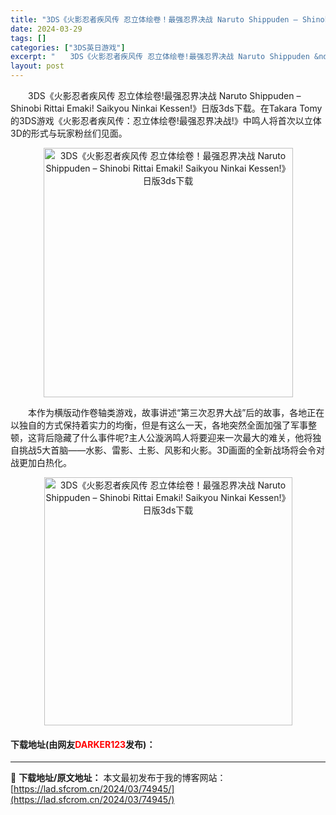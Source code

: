 ```yaml
---
title: "3DS《火影忍者疾风传 忍立体绘卷！最强忍界决战 Naruto Shippuden – Shinobi Rittai Emaki! Saikyou Ninkai Kessen!》日版3ds下载"
date: 2024-03-29
tags: []
categories: ["3DS英日游戏"]
excerpt: "　　3DS《火影忍者疾风传 忍立体绘卷!最强忍界决战 Naruto Shippuden &ndash; Shinobi Rittai Emaki! Saikyou Ninkai Kessen!》日版3ds下载。在Takara Tomy的3DS游戏《火影忍者疾风传：忍立体绘卷!最强忍界决战!》中鸣人将&hellip;"
layout: post
---
```


 <p>　　3DS《火影忍者疾风传 忍立体绘卷!最强忍界决战 Naruto Shippuden &ndash; Shinobi Rittai Emaki! Saikyou Ninkai Kessen!》日版3ds下载。在Takara Tomy的3DS游戏《火影忍者疾风传：忍立体绘卷!最强忍界决战!》中鸣人将首次以立体3D的形式与玩家粉丝们见面。</p> <p align="center"><img align="" border="0" src="https://lad.sfcrom.cn/wp-content/uploads/2024/03/20240329_660625b678036.png" width="399" alt="3DS《火影忍者疾风传 忍立体绘卷！最强忍界决战 Naruto Shippuden – Shinobi Rittai Emaki! Saikyou Ninkai Kessen!》日版3ds下载" /></p> <p>　　本作为横版动作卷轴类游戏，故事讲述&ldquo;第三次忍界大战&rdquo;后的故事，各地正在以独自的方式保持着实力的均衡，但是有这么一天，各地突然全面加强了军事整顿，这背后隐藏了什么事件呢?主人公漩涡鸣人将要迎来一次最大的难关，他将独自挑战5大首脑&mdash;&mdash;水影、雷影、土影、风影和火影。3D画面的全新战场将会令对战更加白热化。</p> <p align="center"><img align="" border="0" src="https://lad.sfcrom.cn/wp-content/uploads/2024/03/20240329_660625b7227f6.png" width="397" alt="3DS《火影忍者疾风传 忍立体绘卷！最强忍界决战 Naruto Shippuden – Shinobi Rittai Emaki! Saikyou Ninkai Kessen!》日版3ds下载" /></p> <p><h4>下载地址(由网友<font color="red">DARKER123</font>发布)：</h4></p> 

---
📖 **下载地址/原文地址：** 本文最初发布于我的博客网站：[https://lad.sfcrom.cn/2024/03/74945/](https://lad.sfcrom.cn/2024/03/74945/)
